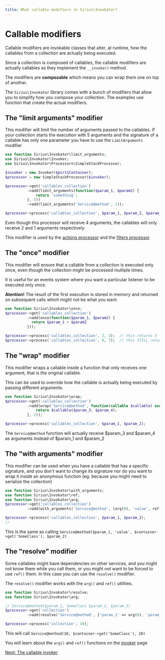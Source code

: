 ```yaml
---
title: What callable modifiers in Sirius\Invokator?
---
```


# Callable modifiers

Callable modifiers are invokable classes that alter, at runtime, how the callables from a collection are actually being executed. 

Since a collection is composed of callables, the callable modifiers are actually callables as they implement the `__invoke()` method.

The modifiers are **composable** which means you can wrap them one on top of another. 

The `Sirius\Invokator` library comes with a bunch of modifiers that allow you to simplify how you compose your collection. The examples use function that create the actual modifiers.

## The "limit arguments" modifier

This modifier will limit the number of arguments passed to the callables. If your collection starts the execution with 5 arguments and the signature of a callable has only one parameter you have to use the `LimitArguments` modifier

```php
use function Sirius\Invokator\limit_arguments;
use Sirius\Invokator\Invoker;
use Sirius\Invokator\Processors\SimpleStackProcessor;

$invoker = new Invoker($psr11Container);
$processor = new SimpleStackProcessor($invoker);

$processor->get('callables_collection')
          ->add(limit_arguments(function($param_1, $param2) {
              return 'something';
          }, 2))
          ->add(limit_arguments('Service@method', 1));

$processor->process('callables_collection', $param_1, $param_2, $param_3, $param_4);
```

Even though this processor will receive 4 arguments, the callables will only receive 2 and 1 arguments respectively.

This modifier is used by the [actions processor](2_4_wordpress_actions.md) and the [filters processor](2_5_wordpress_filters.md)

## The "once" modifier

This modifier will ensure that a callable from a collection is executed only once, even though the collection might be processed multiple times.

It is useful for an events system where you want a particular listener to be executed only once. 

**Atention!** The result of the first execution is stored in memory and returned on subsequent calls which might not be what you want.

```php
use function Sirius\Invokator\once;
$processor->get('callables_collection')
          ->add(once(function($param_1, $param2) {
            return $param_1 + $param2
          }));

$processor->process('callables_collection', 2, 3);  // this returns 5
$processor->process('callables_collection', 8, 7);  // this STILL returns 5
```

## The "wrap" modifier

This modifier wraps a callable inside a function that only receives one argument, that is the original callable.

This can be used to override how the callable is actually being executed by passing different arguments.

```php
use function Sirius\Invokator\wrap;
$processor->get('callables_collection')
          ->add(wrap('Service@method', function(callable $callable) use ($param_3, $param_4) {
              return $callable($param_3, $param_4);
          }, 2));

$processor->process('callables_collection', $param_1, $param_2);
```

The `Service@method` function will actually receive $param_3 and $param_4 as arguments instead of $param_1 and $param_2

## The "with arguments" modifier

This modifier can be used when you have a callable that has a specific signature, and you don't want to change its signature nor do you want to wrap it inside an anonymous function (eg: because you might need to serialize the collection)

```php
use function Sirius\Invokator\with_arguments;
use function Sirius\Invokator\ref;
use function Sirius\Invokator\arg;
$processor->get('callables_collection')
          ->add(with_arguments('Service@method', [arg(0), 'value', ref('SomeClass'), arg(1)]);

$processor->process('callables_collection', $param_1, $param_2);
// 
```

This is the same as calling `Service@method($param_1, 'value', $container->get('SomeClass'), $param_2)`

## The "resolve" modifier

Some callables might have dependencies on other services, and you might not know them while you call them, or you might not want to be forced to use `ref()` them. In this case you can use the `resolve()` modifier.

The `resolve()` modifier works with the `arg()` and `ref()` utilities.

```php
use function Sirius\Invokator\resolve;
use function Sirius\Invokator\arg;

// Service@method($param_1, SomeClass $param_2, $param_3)
$processor->get('collection')
          ->add(resolve('Service@method', ['param_1' => arg(0), 'param_3' => 20]);

$processor->process('collection', 10);
```

This will call `Service@method(10, $container->get('SomeClass'), 20)`

You will learn about the `arg()` and `ref()` functions on the [invoker](4_the_invoker.md) page

[Next: The callable invoker](4_the_invoker.md)
